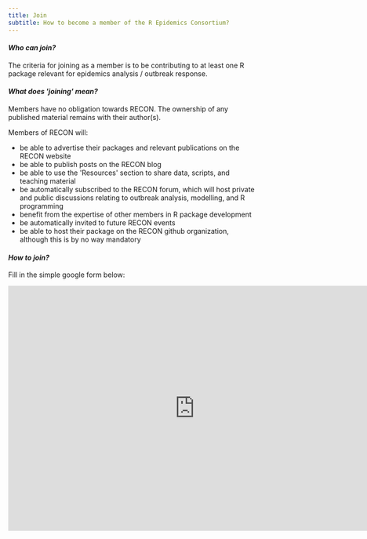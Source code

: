 ```yaml
---
title: Join
subtitle: How to become a member of the R Epidemics Consortium?
---
```


#### *Who can join?*

The criteria for joining as a member is to be contributing to at least one R package relevant for epidemics analysis / outbreak response.


#### *What does 'joining' mean?*

Members have no obligation towards RECON. The ownership of any published material remains with their author(s).

Members of RECON will:
- be able to advertise their packages and relevant publications on the RECON website
- be able to publish posts on the RECON blog
- be able to use the 'Resources' section to share data, scripts, and teaching material
- be automatically subscribed to the RECON forum, which will host private and public discussions relating to outbreak analysis, modelling, and R programming
- benefit from the expertise of other members in R package development
- be automatically invited to future RECON events
- be able to host their package on the RECON github organization, although this is by no way mandatory



#### *How to join?*

Fill in the simple google form below:


<iframe src="https://docs.google.com/forms/d/e/1FAIpQLSdWeyiSPHifEZt38jPEGEQkzJQUHzmCZiOhi6XV0anj6vdi7g/viewform?embedded=true" width="760" height="500" frameborder="0" marginheight="0" marginwidth="0">Loading...</iframe>